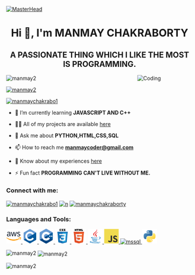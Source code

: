 
[![MasterHead](https://1.bp.blogspot.com/-7A4WynwLsMw/XbBpCXG8fHI/AAAAAAAAMt4/uOa1bpLskYgrwGbllhSu2SDj_Mig8SXJQCLcBGAsYHQ/s1600/2000_600px.gif)](https://manmay2.io)
<h1 align="center">Hi 👋, I'm MANMAY CHAKRABORTY</h1>
<h2 align="center"> A PASSIONATE THING WHICH I LIKE THE MOST IS <B>PROGRAMMING</B>.</h2>
<img align="right" alt="Coding" width="150" src="https://cdn.dribbble.com/users/1162077/screenshots/3848914/programmer.gif">
<p align="left"> <img src="https://komarev.com/ghpvc/?username=manmay2&label=Profile%20views&color=0e75b6&style=flat" alt="manmay2" /> </p>

<p align="left"> <a href="https://github.com/ryo-ma/github-profile-trophy"><img src="https://github-profile-trophy.vercel.app/?username=manmay2" alt="manmay2" /></a> </p>

<p align="left"> <a href="https://twitter.com/manmaychakrabo1" target="blank"><img src="https://img.shields.io/twitter/follow/manmaychakrabo1?logo=twitter&style=for-the-badge" alt="manmaychakrabo1" /></a> </p>


- 🌱 I’m currently learning **JAVASCRIPT AND C++**

- 👨‍💻 All of my projects are available  [here](https://github.com/manmay2?tab=repositories)

- 💬 Ask me about **PYTHON,HTML,CSS,SQL**

- 📫 How to reach me **manmaycoder@gmail.com**

- 📄 Know about my experiences [here](https://docs.google.com/document/d/1b7ELJ-1Mt9hK4lPCHHDBS4jwxAsTpPtJ8qJO_QdkMS8/edit?usp=sharing)

- ⚡ Fun fact **PROGRAMMING CAN'T LIVE WITHOUT ME.**

<h3 align="left">Connect with me:</h3>
<p align="left">
<a href="https://twitter.com/manmaychakrabo1" target="blank"><img align="center" src="https://raw.githubusercontent.com/rahuldkjain/github-profile-readme-generator/master/src/images/icons/Social/twitter.svg" alt="manmaychakrabo1" height="30" width="40" /></a>
<a href="https://www.facebook.com/kai.tyson.967/" target="blank"><img align="center" src="https://raw.githubusercontent.com/rahuldkjain/github-profile-readme-generator/master/src/images/icons/Social/facebook.svg" alt="n" height="30" width="40" /></a>
<a href="https://instagram.com/manmaychakraborty" target="blank"><img align="center" src="https://raw.githubusercontent.com/rahuldkjain/github-profile-readme-generator/master/src/images/icons/Social/instagram.svg" alt="manmaychakraborty" height="30" width="40" /></a>
</p>

<h3 align="left">Languages and Tools:</h3>
<p align="left"> <a href="https://aws.amazon.com" target="_blank" rel="noreferrer"> <img src="https://raw.githubusercontent.com/devicons/devicon/master/icons/amazonwebservices/amazonwebservices-original-wordmark.svg" alt="aws" width="40" height="40"/> </a> <a href="https://www.cprogramming.com/" target="_blank" rel="noreferrer"> <img src="https://raw.githubusercontent.com/devicons/devicon/master/icons/c/c-original.svg" alt="c" width="40" height="40"/> </a> <a href="https://www.w3schools.com/cpp/" target="_blank" rel="noreferrer"> <img src="https://raw.githubusercontent.com/devicons/devicon/master/icons/cplusplus/cplusplus-original.svg" alt="cplusplus" width="40" height="40"/> </a> <a href="https://www.w3schools.com/css/" target="_blank" rel="noreferrer"> <img src="https://raw.githubusercontent.com/devicons/devicon/master/icons/css3/css3-original-wordmark.svg" alt="css3" width="40" height="40"/> </a> <a href="https://www.w3.org/html/" target="_blank" rel="noreferrer"> <img src="https://raw.githubusercontent.com/devicons/devicon/master/icons/html5/html5-original-wordmark.svg" alt="html5" width="40" height="40"/> </a> <a href="https://www.java.com" target="_blank" rel="noreferrer"> <img src="https://raw.githubusercontent.com/devicons/devicon/master/icons/java/java-original.svg" alt="java" width="40" height="40"/> </a> <a href="https://developer.mozilla.org/en-US/docs/Web/JavaScript" target="_blank" rel="noreferrer"> <img src="https://raw.githubusercontent.com/devicons/devicon/master/icons/javascript/javascript-original.svg" alt="javascript" width="40" height="40"/> </a> <a href="https://www.linux.org/" target="_blank" rel="noreferrer">  <a href="https://www.microsoft.com/en-us/sql-server" target="_blank" rel="noreferrer"> <img src="https://www.svgrepo.com/show/303229/microsoft-sql-server-logo.svg" alt="mssql" width="40" height="40"/> </a> <a href="https://www.python.org" target="_blank" rel="noreferrer"> <img src="https://raw.githubusercontent.com/devicons/devicon/master/icons/python/python-original.svg" alt="python" width="40" height="40"/> </a> </p>

<p><img align="left" src="https://github-readme-stats.vercel.app/api/top-langs?username=manmay2&show_icons=true&locale=en&layout=compact" alt="manmay2" /></p>

<p>&nbsp;<img align="center" src="https://github-readme-stats.vercel.app/api?username=manmay2&show_icons=true&locale=en" alt="manmay2" /></p>

<p><img align="center" src="https://github-readme-streak-stats.herokuapp.com/?user=manmay2&" alt="manmay2" /></p>
